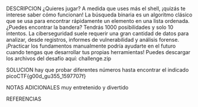 
DESCRIPCION
¿Quieres jugar? A medida que uses más el shell, ¡quizás te interese saber cómo funcionan! La búsqueda binaria es un algoritmo clásico que se usa para encontrar rápidamente un elemento en una lista ordenada. ¿Puedes encontrar la bandera? Tendrás 1000 posibilidades y solo 10 intentos.
La ciberseguridad suele requerir una gran cantidad de datos para analizar, desde registros, informes de vulnerabilidad y análisis forense. ¡Practicar los fundamentos manualmente podría ayudarte en el futuro cuando tengas que desarrollar tus propias herramientas!
Puedes descargar los archivos del desafío aquí: challenge.zip

SOLUCION
hay que probar diferentes números hasta encontrar el indicado
picoCTF{g00d_gu355_1597707f}

NOTAS ADICIONALES
muy entretenido y divertido

REFERENCIAS
